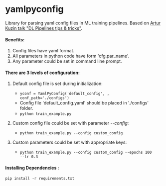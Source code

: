 # yamlpyconfig
Library for parsing yaml config files in ML training pipelines. Based on [Artur Kuzin talk "DL Pipelines tips & tricks"](https://youtu.be/W5GFH1erQ4U?t=322).

#### Benefits:
1. Config files have yaml format.
2. All parameters in python code have form 'cfg.par_name'.
3. Any parameter could be set in command line prompt.


#### There are 3 levels of configuration:
1. Default config file is set during initialization: 
   - <code>yconf = YamlPyConfig('default_config', , conf_path='./configs')</code>
   - Config file 'default_config.yaml' should be placed in './configs' folder.
   - <code>python train_example.py</code>

2. Custom config file could be set with parameter *--config*:
   - <code>python train_example.py --config custom_config</code>

3. Custom parameters could be set with appropriate keys:
   - <code>python train_example.py --config custom_config --epochs 100 --lr 0.3</code>





#### Installing Dependencies :

<code>pip install -r requirements.txt</code>